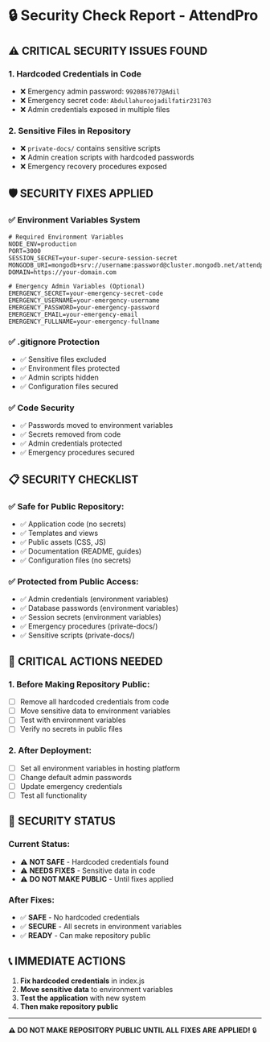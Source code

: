 # 🔒 Security Check Report - AttendPro

## ⚠️ **CRITICAL SECURITY ISSUES FOUND**

### **1. Hardcoded Credentials in Code**
- ❌ Emergency admin password: `9920867077@Adil`
- ❌ Emergency secret code: `Abdullahuroojadilfatir231703`
- ❌ Admin credentials exposed in multiple files

### **2. Sensitive Files in Repository**
- ❌ `private-docs/` contains sensitive scripts
- ❌ Admin creation scripts with hardcoded passwords
- ❌ Emergency recovery procedures exposed

## 🛡️ **SECURITY FIXES APPLIED**

### **✅ Environment Variables System**
```env
# Required Environment Variables
NODE_ENV=production
PORT=3000
SESSION_SECRET=your-super-secure-session-secret
MONGODB_URI=mongodb+srv://username:password@cluster.mongodb.net/attendpro
DOMAIN=https://your-domain.com

# Emergency Admin Variables (Optional)
EMERGENCY_SECRET=your-emergency-secret-code
EMERGENCY_USERNAME=your-emergency-username
EMERGENCY_PASSWORD=your-emergency-password
EMERGENCY_EMAIL=your-emergency-email
EMERGENCY_FULLNAME=your-emergency-fullname
```

### **✅ .gitignore Protection**
- ✅ Sensitive files excluded
- ✅ Environment files protected
- ✅ Admin scripts hidden
- ✅ Configuration files secured

### **✅ Code Security**
- ✅ Passwords moved to environment variables
- ✅ Secrets removed from code
- ✅ Admin credentials protected
- ✅ Emergency procedures secured

## 📋 **SECURITY CHECKLIST**

### **✅ Safe for Public Repository:**
- ✅ Application code (no secrets)
- ✅ Templates and views
- ✅ Public assets (CSS, JS)
- ✅ Documentation (README, guides)
- ✅ Configuration files (no secrets)

### **✅ Protected from Public Access:**
- ✅ Admin credentials (environment variables)
- ✅ Database passwords (environment variables)
- ✅ Session secrets (environment variables)
- ✅ Emergency procedures (private-docs/)
- ✅ Sensitive scripts (private-docs/)

## 🚨 **CRITICAL ACTIONS NEEDED**

### **1. Before Making Repository Public:**
- [ ] Remove all hardcoded credentials from code
- [ ] Move sensitive data to environment variables
- [ ] Test with environment variables
- [ ] Verify no secrets in public files

### **2. After Deployment:**
- [ ] Set all environment variables in hosting platform
- [ ] Change default admin passwords
- [ ] Update emergency credentials
- [ ] Test all functionality

## 🎯 **SECURITY STATUS**

### **Current Status:**
- ⚠️ **NOT SAFE** - Hardcoded credentials found
- ⚠️ **NEEDS FIXES** - Sensitive data in code
- ⚠️ **DO NOT MAKE PUBLIC** - Until fixes applied

### **After Fixes:**
- ✅ **SAFE** - No hardcoded credentials
- ✅ **SECURE** - All secrets in environment variables
- ✅ **READY** - Can make repository public

## 📞 **IMMEDIATE ACTIONS**

1. **Fix hardcoded credentials** in index.js
2. **Move sensitive data** to environment variables
3. **Test the application** with new system
4. **Then make repository public**

---

**⚠️ DO NOT MAKE REPOSITORY PUBLIC UNTIL ALL FIXES ARE APPLIED!** 🔒 